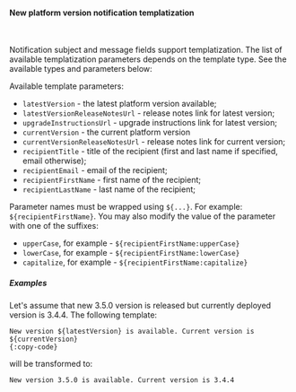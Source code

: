 #### New platform version notification templatization

<div class="divider"></div>
<br/>

Notification subject and message fields support templatization.
The list of available templatization parameters depends on the template type.
See the available types and parameters below:

Available template parameters:

* `latestVersion` - the latest platform version available;
* `latestVersionReleaseNotesUrl` - release notes link for latest version;
* `upgradeInstructionsUrl` - upgrade instructions link for latest version;
* `currentVersion` - the current platform version
* `currentVersionReleaseNotesUrl` - release notes link for current version;
* `recipientTitle` - title of the recipient (first and last name if specified, email otherwise);
* `recipientEmail` - email of the recipient;
* `recipientFirstName` - first name of the recipient;
* `recipientLastName` - last name of the recipient;

Parameter names must be wrapped using `${...}`. For example: `${recipientFirstName}`.
You may also modify the value of the parameter with one of the suffixes:

* `upperCase`, for example - `${recipientFirstName:upperCase}`
* `lowerCase`, for example - `${recipientFirstName:lowerCase}`
* `capitalize`, for example - `${recipientFirstName:capitalize}`

<div class="divider"></div>

##### Examples

Let's assume that new 3.5.0 version is released but currently deployed version is 3.4.4. The following template:

```text
New version ${latestVersion} is available. Current version is ${currentVersion}
{:copy-code}
```

will be transformed to:

```text
New version 3.5.0 is available. Current version is 3.4.4
```

<br>
<br>
